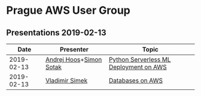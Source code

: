 # Prague AWS User Group

## Presentations 2019-02-13

| Date       | Presenter                                             | Topic                                                                                                                                |
|------------|-------------------------------------------------------|--------------------------------------------------------------------------------------------------------------------------------------|
| 2019-02-13 | [Andrej Hoos](https://www.linkedin.com/in/andrej-hoos-77515564/)+[Simon Sotak](https://www.linkedin.com/in/simon-sotak-62005911/) | [Python Serverless ML Deployment on AWS](2019-02-13-Simon_Sotak-Python_Serverless_ML_Deployment_on_AWS)|
| 2019-02-13 | [Vladimir Simek](https://www.linkedin.com/in/vsimek/) | [Databases on AWS](2019-02-13-Vladimir_Simek-Databases_on_AWS.pdf)                                                                   |
